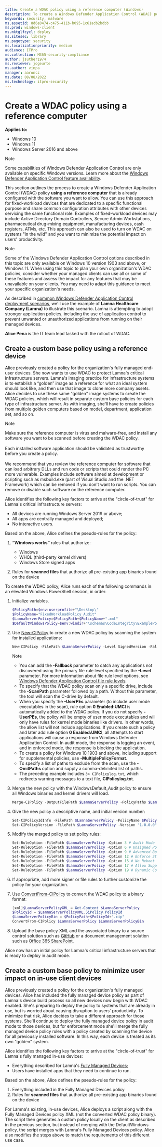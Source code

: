 ```yaml
---
title: Create a WDAC policy using a reference computer (Windows)
description: To create a Windows Defender Application Control (WDAC) policy that allows all code installed on a reference computer within your organization, follow this guide.
keywords: security, malware
ms.assetid: 8d6e0474-c475-411b-b095-1c61adb2bdbb
ms.prod: windows-client
ms.mktglfcycl: deploy
ms.sitesec: library
ms.pagetype: security
ms.localizationpriority: medium
audience: ITPro
ms.collection: M365-security-compliance
author: jsuther1974
ms.reviewer: jogeurte
ms.author: vinpa
manager: aaroncz
ms.date: 08/08/2022
ms.technology: itpro-security
---
```


# Create a WDAC policy using a reference computer

**Applies to:**

- Windows 10
- Windows 11
- Windows Server 2016 and above

>[!NOTE]
>Some capabilities of Windows Defender Application Control are only available on specific Windows versions. Learn more about the [Windows Defender Application Control feature availability](feature-availability.md).

This section outlines the process to create a Windows Defender Application Control (WDAC) policy **using a reference computer** that is already configured with the software you want to allow. You can use this approach for fixed-workload devices that are dedicated to a specific functional purpose and share common configuration attributes with other devices servicing the same functional role. Examples of fixed-workload devices may include Active Directory Domain Controllers, Secure Admin Workstations, pharmaceutical drug-mixing equipment, manufacturing devices, cash registers, ATMs, etc. This approach can also be used to turn on WDAC on systems "in the wild" and you want to minimize the potential impact on users' productivity.

> [!NOTE]
> Some of the Windows Defender Application Control options described in this topic are only available on Windows 10 version 1903 and above, or Windows 11. When using this topic to plan your own organization's WDAC policies, consider whether your managed clients can use all or some of these features and assess the impact for any features that may be unavailable on your clients. You may need to adapt this guidance to meet your specific organization's needs.

As described in [common Windows Defender Application Control deployment scenarios](types-of-devices.md), we'll use the example of **Lamna Healthcare Company (Lamna)** to illustrate this scenario. Lamna is attempting to adopt stronger application policies, including the use of application control to prevent unwanted or unauthorized applications from running on their managed devices.

**Alice Pena** is the IT team lead tasked with the rollout of WDAC.

## Create a custom base policy using a reference device

Alice previously created a policy for the organization's fully managed end-user devices. She now wants to use WDAC to protect Lamna's critical infrastructure servers. Lamna's imaging practice for infrastructure systems is to establish a “golden” image as a reference for what an ideal system should look like, and then use that image to clone more company assets. Alice decides to use these same "golden" image systems to create the WDAC policies, which will result in separate custom base policies for each type of infrastructure server. As with imaging, she'll have to create policies from multiple golden computers based on model, department, application set, and so on.

> [!NOTE]
> Make sure the reference computer is virus and malware-free, and install any software you want to be scanned before creating the WDAC policy. <br><br> Each installed software application should be validated as trustworthy before you create a policy. <br><br> We recommend that you review the reference computer for software that can load arbitrary DLLs and run code or scripts that could render the PC more vulnerable. Examples include software aimed at development or scripting such as msbuild.exe (part of Visual Studio and the .NET Framework) which can be removed if you don't want to run scripts. You can remove or disable such software on the reference computer.

Alice identifies the following key factors to arrive at the "circle-of-trust" for Lamna's critical infrastructure servers:

- All devices are running Windows Server 2019 or above;
- All apps are centrally managed and deployed;
- No interactive users.

Based on the above, Alice defines the pseudo-rules for the policy:

1. **“Windows works”** rules that authorize:
   - Windows
   - WHQL (third-party kernel drivers)
   - Windows Store signed apps

2. Rules for **scanned files** that authorize all pre-existing app binaries found on the device

To create the WDAC policy, Alice runs each of the following commands in an elevated Windows PowerShell session, in order:

1. Initialize variables.

   ```powershell
   $PolicyPath=$env:userprofile+"\Desktop\"
   $PolicyName="FixedWorkloadPolicy_Audit"
   $LamnaServerPolicy=$PolicyPath+$PolicyName+".xml"
   $DefaultWindowsPolicy=$env:windir+"\schemas\CodeIntegrity\ExamplePolicies\DefaultWindows_Audit.xml"
   ```

2. Use [New-CIPolicy](/powershell/module/configci/new-cipolicy) to create a new WDAC policy by scanning the system for installed applications:

   ```powershell
   New-CIPolicy -FilePath $LamnaServerPolicy -Level SignedVersion -Fallback FilePublisher,FileName,Hash -ScanPath c:\ -UserPEs -MultiplePolicyFormat -OmitPaths c:\Windows,'C:\Program Files\WindowsApps\',c:\windows.old\,c:\users\ 3> CIPolicyLog.txt
   ```

   > [!Note]
   >
   > - You can add the **-Fallback** parameter to catch any applications not discovered using the primary file rule level specified by the **-Level** parameter. For more information about file rule level options, see [Windows Defender Application Control file rule levels](select-types-of-rules-to-create.md).
   > - To specify that the WDAC policy scan only a specific drive, include the **-ScanPath** parameter followed by a path. Without this parameter, the tool will scan the C-drive by default.
   > - When you specify the **-UserPEs** parameter (to include user mode executables in the scan), rule option **0 Enabled:UMCI** is automatically added to the WDAC policy. If you do not specify **-UserPEs**, the policy will be empty of user mode executables and will only have rules for kernel mode binaries like drivers. In other words, the allow list will not include applications. If you create such a policy and later add rule option **0 Enabled:UMCI**, all attempts to start applications will cause a response from Windows Defender Application Control. In audit mode, the response is logging an event, and in enforced mode, the response is blocking the application.
   > - To create a policy for Windows 10 1903 and above, including support for supplemental policies, use **-MultiplePolicyFormat**.
   > - To specify a list of paths to exclude from the scan, use the **-OmitPaths** option and supply a comma-delimited list of paths.
   > - The preceding example includes `3> CIPolicylog.txt`, which redirects warning messages to a text file, **CIPolicylog.txt**.

3. Merge the new policy with the WindowsDefault_Audit policy to ensure all Windows binaries and kernel drivers will load.

      ```powershell
      Merge-CIPolicy -OutputFilePath $LamnaServerPolicy -PolicyPaths $LamnaServerPolicy,$DefaultWindowsPolicy
      ```

4. Give the new policy a descriptive name, and initial version number:

      ```powershell
      Set-CIPolicyIdInfo -FilePath $LamnaServerPolicy -PolicyName $PolicyName
      Set-CIPolicyVersion -FilePath $LamnaServerPolicy -Version "1.0.0.0"
      ```

5. Modify the merged policy to set policy rules:

      ```powershell
      Set-RuleOption -FilePath $LamnaServerPolicy -Option 3 # Audit Mode
      Set-RuleOption -FilePath $LamnaServerPolicy -Option 6 # Unsigned Policy
      Set-RuleOption -FilePath $LamnaServerPolicy -Option 9 # Advanced Boot Menu
      Set-RuleOption -FilePath $LamnaServerPolicy -Option 12 # Enforce Store Apps
      Set-RuleOption -FilePath $LamnaServerPolicy -Option 16 # No Reboot
      Set-RuleOption -FilePath $LamnaServerPolicy -Option 17 # Allow Supplemental
      Set-RuleOption -FilePath $LamnaServerPolicy -Option 19 # Dynamic Code Security
      ```

6. If appropriate, add more signer or file rules to further customize the policy for your organization.

7. Use [ConvertFrom-CIPolicy](/powershell/module/configci/convertfrom-cipolicy) to convert the WDAC policy to a binary format:

   ```powershell
   [xml]$LamnaServerPolicyXML = Get-Content $LamnaServerPolicy
   $PolicyId = $LamnaServerPolicyXML.SiPolicy.PolicyId
   $LamnaServerPolicyBin = $PolicyPath+$PolicyId+".cip"
   ConvertFrom-CIPolicy $LamnaServerPolicy $LamnaServerPolicyBin
   ```

8. Upload the base policy XML and the associated binary to a source control solution such as [GitHub](https://github.com/) or a document management solution such as [Office 365 SharePoint](https://products.office.com/sharepoint/collaboration).

Alice now has an initial policy for Lamna's critical infrastructure servers that is ready to deploy in audit mode.

## Create a custom base policy to minimize user impact on in-use client devices

Alice previously created a policy for the organization's fully managed devices. Alice has included the fully managed device policy as part of Lamna's device build process so all new devices now begin with WDAC enabled. She's preparing to deploy the policy to systems that are already in use, but is worried about causing disruption to users' productivity. To minimize that risk, Alice decides to take a different approach for those systems. She'll continue to deploy the fully managed device policy in audit mode to those devices, but for enforcement mode she'll merge the fully managed device policy rules with a policy created by scanning the device for all previously installed software. In this way, each device is treated as its own "golden" system.

Alice identifies the following key factors to arrive at the "circle-of-trust" for Lamna's fully managed in-use devices:

- Everything described for Lamna's [Fully Managed Devices](create-wdac-policy-for-fully-managed-devices.md);
- Users have installed apps that they need to continue to run.

Based on the above, Alice defines the pseudo-rules for the policy:

1. Everything included in the Fully Managed Devices policy
2. Rules for **scanned files** that authorize all pre-existing app binaries found on the device

For Lamna's existing, in-use devices, Alice deploys a script along with the Fully Managed Devices policy XML (not the converted WDAC policy binary). The script then generates a custom policy locally on the client as described in the previous section, but instead of merging with the DefaultWindows policy, the script merges with Lamna's Fully Managed Devices policy. Alice also modifies the steps above to match the requirements of this different use case.
